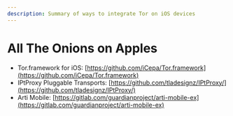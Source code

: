 ```yaml
---
description: Summary of ways to integrate Tor on iOS devices
---
```


# All The Onions on Apples

* Tor.framework for iOS: [https://github.com/iCepa/Tor.framework](https://github.com/iCepa/Tor.framework)
* IPtProxy Pluggable Transports: [https://github.com/tladesignz/IPtProxy/](https://github.com/tladesignz/IPtProxy/)
* Arti Mobile: [https://gitlab.com/guardianproject/arti-mobile-ex](https://gitlab.com/guardianproject/arti-mobile-ex)

